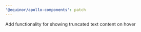 ```yaml
---
'@equinor/apollo-components': patch
---
```


Add functionality for showing truncated text content on hover

